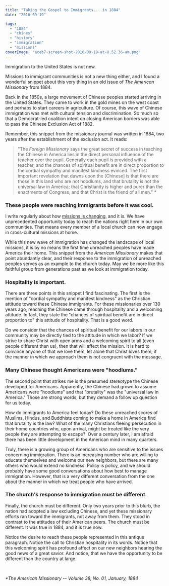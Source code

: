```yaml
---
title: "Taking the Gospel to Immigrants... in 1884"
date: "2016-09-19"

tags: 
  - "1884"
  - "chines"
  - "history"
  - "immigration"
  - "missions"
coverImage: "aceb7-screen-shot-2016-09-19-at-8.52.36-am.png"
---
```


Immigration to the United States is not new.

Missions to immigrant communities is not a new thing either, and I found a wonderful snippet about this very thing in an old issue of _The American Missionary_ from 1884.

Back in the 1850s, a large movement of Chinese peoples started arriving in the United States. They came to work in the gold mines on the west coast and perhaps to start careers in agriculture. Of course, this wave of Chinese immigration was met with cultural tension and discrimination. So much so that a Democrat-led coalition intent on closing American borders was able to pass the Chinese Exclusion Act of 1882.

Remember, this snippet from the missionary journal was written in 1884, two years after the establishment of the exclusion act. It reads:

> "The _Foreign Missionary_ says the great secret of success in teaching the Chinese in America lies in the direct personal influence of the teacher over the pupil. Generally each pupil is provided with a teacher, and the chances of spiritual benefit are in direct proportion to the cordial sympathy and manifest kindness evinced. The first important revelation that dawns upon the \[Chinese\] is that there are those in this land who are not hoodlums, and that brutality is not the universal law in America; that Christianity is higher and purer than the enactments of Congress, and that Christ is the friend of all men." \*

### These people were reaching immigrants before it was cool.

I write regularly about how [missions is changing](http://blog.keelancook.com/2015/10/missions-is-changing-and-we-need-to-keep-up.html), and it is. We have unprecedented opportunity today to reach the nations right here in our own communities. That means every member of a local church can now engage in cross-cultural missions at home.

While this new wave of immigration has changed the landscape of local missions, it is by no means the first time unreached peoples have made America their home. This snippet from the _American Missionary_ makes that point abundantly clear, and their response to the immigration of unreached peoples serves as an example to the church today. May we be more like this faithful group from generations past as we look at immigration today.

### Hospitality is important.

There are three points in this snippet I find fascinating. The first is the mention of "cordial sympathy and manifest kindness" as the Christian attitude toward these Chinese immigrants. For these missionaries over 130 years ago, reaching the Chinese came through hospitality and a welcoming attitude. In fact, they state the "chances of spiritual benefit are in direct proportion to" this attitude of hospitality. That is a good word.

Do we consider that the chances of spiritual benefit for our labors in our community may be directly tied to the attitude in which we labor? If we strive to share Christ with open arms and a welcoming spirit to all (even people different than us), then that will affect the mission. It is hard to convince anyone of that we love them, let alone that Christ loves them, if the manner in which we approach them is not congruent with the message.

### Many Chinese thought Americans were "hoodlums."

The second point that strikes me is the presumed stereotype the Chinese developed for Americans. Apparently, the Chinese had grown to assume Americans were "hoodlums" and that "brutality" was the "universal law in America." Those are strong words, but they demand a follow up question for us today.

How do immigrants to America feel today? Do these unreached scores of Muslims, Hindus, and Buddhists coming to make a home in America find that brutality is the law? What of the many Christians fleeing persecution in their home countries who, upon arrival, might be treated like the very people they are attempting to escape?  Over a century later, I am afraid there has been little development in the American mind in many quarters.

Truly, there is a growing group of Americans who are sensitive to the issues concerning immigration. There is an increasing number who are willing to educate themselves and welcome our new neighbors, but there are many others who would extend no kindness. Policy is policy, and we should probably have some good conversations about how best to manage immigration. However, that is a very different conversation from the one about the manner in which we treat people who have arrived.

### The church's response to immigration must be different.

Finally, the church must be different. Only two years prior to this blurb, the nation had adopted a law excluding Chinese, and yet these missionary efforts ran toward the immigrants, not away from them. They stood in contrast to the attitudes of their American peers. The church must be different. It was true in 1884, and it is true now.

Notice the desire to reach these people represented in this antique paragraph. Notice the call to Christian hospitality in its words. Notice that this welcoming spirit has profound affect on our new neighbors hearing the good news of a great savior. And notice, that we have the opportunity to be different than the country at large.

 

_\*The American Missionary -- Volume 38, No. 01, January, 1884_

